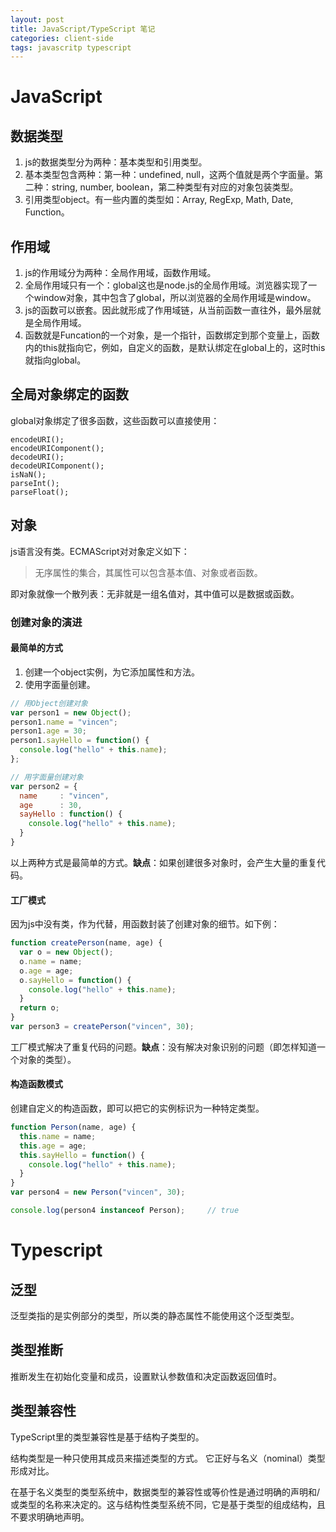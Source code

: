 ```yaml
---
layout: post
title: JavaScript/TypeScript 笔记
categories: client-side
tags: javascritp typescript
---
```


# JavaScript

## 数据类型

1. js的数据类型分为两种：基本类型和引用类型。
2. 基本类型包含两种：第一种：undefined, null，这两个值就是两个字面量。第二种：string, number, boolean，第二种类型有对应的对象包装类型。
3. 引用类型object。有一些内置的类型如：Array, RegExp, Math, Date, Function。

## 作用域

1. js的作用域分为两种：全局作用域，函数作用域。
2. 全局作用域只有一个：global这也是node.js的全局作用域。浏览器实现了一个window对象，其中包含了global，所以浏览器的全局作用域是window。
3. js的函数可以嵌套。因此就形成了作用域链，从当前函数一直往外，最外层就是全局作用域。
4. 函数就是Funcation的一个对象，是一个指针，函数绑定到那个变量上，函数内的this就指向它，例如，自定义的函数，是默认绑定在global上的，这时this就指向global。

## 全局对象绑定的函数

global对象绑定了很多函数，这些函数可以直接使用：

```javas
encodeURI();
encodeURIComponent();
decodeURI();
decodeURIComponent();
isNaN();
parseInt();
parseFloat();
```

## 对象

js语言没有类。ECMAScript对对象定义如下：

> 无序属性的集合，其属性可以包含基本值、对象或者函数。

即对象就像一个散列表：无非就是一组名值对，其中值可以是数据或函数。

### 创建对象的演进

#### 最简单的方式

1. 创建一个object实例，为它添加属性和方法。
2. 使用字面量创建。

```javascript
// 用Object创建对象
var person1 = new Object();
person1.name = "vincen";
person1.age = 30;
person1.sayHello = function() {
  console.log("hello" + this.name);
};

// 用字面量创建对象
var person2 = {
  name 	   : "vincen",
  age  	   : 30,
  sayHello : function() {
  	console.log("hello" + this.name);
  }
}
```

以上两种方式是最简单的方式。**缺点**：如果创建很多对象时，会产生大量的重复代码。

#### 工厂模式

因为js中没有类，作为代替，用函数封装了创建对象的细节。如下例：

```javascript
function createPerson(name, age) {
  var o = new Object();
  o.name = name;
  o.age = age;
  o.sayHello = function() {
    console.log("hello" + this.name);
  }
  return o;
}
var person3 = createPerson("vincen", 30);
```

工厂模式解决了重复代码的问题。**缺点**：没有解决对象识别的问题（即怎样知道一个对象的类型）。

#### 构造函数模式

创建自定义的构造函数，即可以把它的实例标识为一种特定类型。

```javascript
function Person(name, age) {
  this.name = name;
  this.age = age;
  this.sayHello = function() {
    console.log("hello" + this.name);
  }
}
var person4 = new Person("vincen", 30);

console.log(person4 instanceof Person);		// true
```



# Typescript

## 泛型

泛型类指的是实例部分的类型，所以类的静态属性不能使用这个泛型类型。

## 类型推断

推断发生在初始化变量和成员，设置默认参数值和决定函数返回值时。

## 类型兼容性

TypeScript里的类型兼容性是基于结构子类型的。 

结构类型是一种只使用其成员来描述类型的方式。 它正好与名义（nominal）类型形成对比。

在基于名义类型的类型系统中，数据类型的兼容性或等价性是通过明确的声明和/或类型的名称来决定的。这与结构性类型系统不同，它是基于类型的组成结构，且不要求明确地声明。